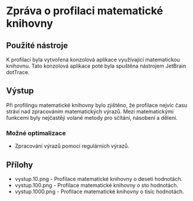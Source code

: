 # Zpráva o profilaci matematické knihovny

## Použité nástroje
K profilaci byla vytvořena konzolová aplikace využívající matematickou knihovnu.
Tato konzolová aplikace poté byla spuštěna nástrojem JetBrain dotTrace.

## Výstup
Při profilingu matematické knihovny bylo zjištěno, že profilace nejvíc času stráví nad zpracováním matematických výrazů.
Mezi matematickými funkcemi byly nejčastěji volané metody pro sčítání, násobení a dělení.

### Možné optimalizace
- Zpracování výrazů pomocí regulárních výrazů.

## Přílohy

- vystup.10.png - Profilace matematické knihovny o deseti hodnotách.
- vystup.100.png - Profilace matematické knihovny o sto hodnotách.
- vystup.1000.png - Profilace matematické knihovny o tisíc hodnotách.
